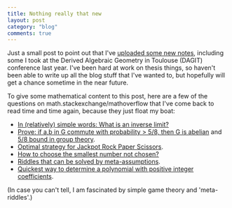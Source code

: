```yaml
---
title: Nothing really that new
layout: post
category: "blog"
comments: true
---
```


Just a small post to point out that I've [uploaded some new notes](https://thosgood.github.io/papers/), including some I took at the Derived Algebraic Geometry in Toulouse (DAGIT) conference last year.
I've been hard at work on thesis things, so haven't been able to write up all the blog stuff that I've wanted to, but hopefully will get a chance sometime in the near future.

<!--more-->

To give some mathematical content to this post, here are a few of the questions on math.stackexchange/mathoverflow that I've come back to read time and time again, because they just float my boat:

- [In (relatively) simple words: What is an inverse limit?](https://math.stackexchange.com/questions/38517/in-relatively-simple-words-what-is-an-inverse-limit/38522#38522)
- [Prove: if a,b in G commute with probability > 5/8, then G is abelian](https://math.stackexchange.com/questions/846217/prove-if-a-b-in-g-commute-with-probability-5-8-then-g-is-abelian) and [5/8 bound in group theory](https://mathoverflow.net/questions/91685/5-8-bound-in-group-theory).
- [Optimal strategy for Jackpot Rock Paper Scissors](https://math.stackexchange.com/questions/782448/optimal-strategy-for-jackpot-rock-paper-scissors).
- [How to choose the smallest number not chosen?](https://math.stackexchange.com/questions/2118796/how-to-choose-the-smallest-number-not-chosen)
- [Riddles that can be solved by meta-assumptions](https://math.stackexchange.com/questions/2647300/riddles-that-can-be-solved-by-meta-assumptions).
- [Quickest way to determine a polynomial with positive integer coefficients](https://math.stackexchange.com/questions/446130/quickest-way-to-determine-a-polynomial-with-positive-integer-coefficients).

(In case you can't tell, I am fascinated by simple game theory and 'meta-riddles'.)
